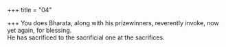 +++
title = "04"

+++
You does Bharata, along with his prizewinners, reverently invoke, now  yet again, for blessing.  
He has sacrificed to the sacrificial one at the sacrifices.  